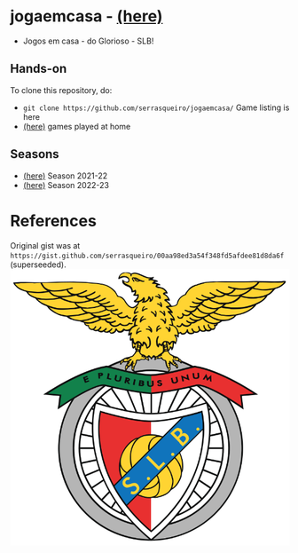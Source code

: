 # jogaemcasa - [(here)](https://github.com/serrasqueiro/jogaemcasa)
- Jogos em casa - do Glorioso - SLB!

## Hands-on
To clone this repository, do:
- `git clone https://github.com/serrasqueiro/jogaemcasa/`
Game listing is here
- [(here)](https://github.com/serrasqueiro/jogaemcasa/blob/master/slb_dates.json) games played at home

## Seasons
- [(here)](https://github.com/serrasqueiro/jogaemcasa/tree/epoca/2021-22) Season 2021-22
- [(here)](https://github.com/serrasqueiro/jogaemcasa/tree/master) Season 2022-23

# References
Original gist was at `https://gist.github.com/serrasqueiro/00aa98ed3a54f348fd5afdee81d8da6f` (superseeded).
![SLB logo](https://raw.githubusercontent.com/serrasqueiro/jogaemcasa/master/slb-logo.svg)
